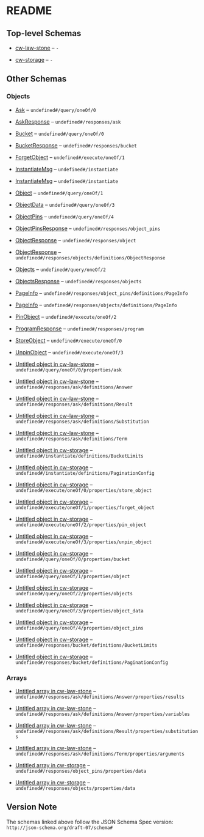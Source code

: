 # README

## Top-level Schemas

* [cw-law-stone](./cw-law-stone.md "CW Law StoneOverviewThe cw-law-stone smart contract aims to provide GaaS (i") – `-`

* [cw-storage](./cw-storage.md "CW StorageOverviewThe cw-storage smart contract enables the storage of arbitrary objects in any Cosmos blockchains using the CosmWasm framework") – `-`

## Other Schemas

### Objects

* [Ask](./cw-law-stone-querymsg-oneof-ask.md "If not broken, ask the logic module the provided query with the law program loaded") – `undefined#/query/oneOf/0`

* [AskResponse](./cw-law-stone-responses-askresponse.md) – `undefined#/responses/ask`

* [Bucket](./cw-storage-querymsg-oneof-bucket.md "Bucket returns the bucket information") – `undefined#/query/oneOf/0`

* [BucketResponse](./cw-storage-responses-bucketresponse.md "BucketResponse is the response of the Bucket query") – `undefined#/responses/bucket`

* [ForgetObject](./cw-storage-executemsg-oneof-forgetobject.md "ForgetObject first unpin the object from the bucket for the considered sender, then remove it from the storage if it is not pinned anymore") – `undefined#/execute/oneOf/1`

* [InstantiateMsg](./cw-law-stone-instantiatemsg.md "Instantiate message") – `undefined#/instantiate`

* [InstantiateMsg](./cw-storage-instantiatemsg.md "Instantiate messages") – `undefined#/instantiate`

* [Object](./cw-storage-querymsg-oneof-object.md "Object returns the object information with the given id") – `undefined#/query/oneOf/1`

* [ObjectData](./cw-storage-querymsg-oneof-objectdata.md "ObjectData returns the content of the object with the given id") – `undefined#/query/oneOf/3`

* [ObjectPins](./cw-storage-querymsg-oneof-objectpins.md "ObjectPins returns the list of addresses that pinned the object with the given id with support for pagination") – `undefined#/query/oneOf/4`

* [ObjectPinsResponse](./cw-storage-responses-objectpinsresponse.md "ObjectPinsResponse is the response of the GetObjectPins query") – `undefined#/responses/object_pins`

* [ObjectResponse](./cw-storage-responses-objectresponse.md "ObjectResponse is the response of the Object query") – `undefined#/responses/object`

* [ObjectResponse](./cw-storage-responses-objectsresponse-definitions-objectresponse.md "ObjectResponse is the response of the Object query") – `undefined#/responses/objects/definitions/ObjectResponse`

* [Objects](./cw-storage-querymsg-oneof-objects.md "Objects returns the list of objects in the bucket with support for pagination") – `undefined#/query/oneOf/2`

* [ObjectsResponse](./cw-storage-responses-objectsresponse.md "ObjectsResponse is the response of the Objects query") – `undefined#/responses/objects`

* [PageInfo](./cw-storage-responses-objectpinsresponse-definitions-pageinfo.md "PageInfo is the page information returned for paginated queries") – `undefined#/responses/object_pins/definitions/PageInfo`

* [PageInfo](./cw-storage-responses-objectsresponse-definitions-pageinfo.md "PageInfo is the page information returned for paginated queries") – `undefined#/responses/objects/definitions/PageInfo`

* [PinObject](./cw-storage-executemsg-oneof-pinobject.md "PinObject pins the object in the bucket for the considered sender") – `undefined#/execute/oneOf/2`

* [ProgramResponse](./cw-law-stone-responses-programresponse.md "ProgramResponse carry elements to locate the program in a cw-storage contract") – `undefined#/responses/program`

* [StoreObject](./cw-storage-executemsg-oneof-storeobject.md "StoreObject store an object to the bucket and make the sender the owner of the object") – `undefined#/execute/oneOf/0`

* [UnpinObject](./cw-storage-executemsg-oneof-unpinobject.md "UnpinObject unpins the object in the bucket for the considered sender") – `undefined#/execute/oneOf/3`

* [Untitled object in cw-law-stone](./cw-law-stone-querymsg-oneof-ask-properties-ask.md) – `undefined#/query/oneOf/0/properties/ask`

* [Untitled object in cw-law-stone](./cw-law-stone-responses-askresponse-definitions-answer.md) – `undefined#/responses/ask/definitions/Answer`

* [Untitled object in cw-law-stone](./cw-law-stone-responses-askresponse-definitions-result.md) – `undefined#/responses/ask/definitions/Result`

* [Untitled object in cw-law-stone](./cw-law-stone-responses-askresponse-definitions-substitution.md) – `undefined#/responses/ask/definitions/Substitution`

* [Untitled object in cw-law-stone](./cw-law-stone-responses-askresponse-definitions-term.md) – `undefined#/responses/ask/definitions/Term`

* [Untitled object in cw-storage](./cw-storage-instantiatemsg-definitions-bucketlimits.md "BucketLimits is the type of the limits of a bucket") – `undefined#/instantiate/definitions/BucketLimits`

* [Untitled object in cw-storage](./cw-storage-instantiatemsg-definitions-paginationconfig.md "PaginationConfig is the type carrying configuration for paginated queries") – `undefined#/instantiate/definitions/PaginationConfig`

* [Untitled object in cw-storage](./cw-storage-executemsg-oneof-storeobject-properties-store_object.md) – `undefined#/execute/oneOf/0/properties/store_object`

* [Untitled object in cw-storage](./cw-storage-executemsg-oneof-forgetobject-properties-forget_object.md) – `undefined#/execute/oneOf/1/properties/forget_object`

* [Untitled object in cw-storage](./cw-storage-executemsg-oneof-pinobject-properties-pin_object.md) – `undefined#/execute/oneOf/2/properties/pin_object`

* [Untitled object in cw-storage](./cw-storage-executemsg-oneof-unpinobject-properties-unpin_object.md) – `undefined#/execute/oneOf/3/properties/unpin_object`

* [Untitled object in cw-storage](./cw-storage-querymsg-oneof-bucket-properties-bucket.md) – `undefined#/query/oneOf/0/properties/bucket`

* [Untitled object in cw-storage](./cw-storage-querymsg-oneof-object-properties-object.md) – `undefined#/query/oneOf/1/properties/object`

* [Untitled object in cw-storage](./cw-storage-querymsg-oneof-objects-properties-objects.md) – `undefined#/query/oneOf/2/properties/objects`

* [Untitled object in cw-storage](./cw-storage-querymsg-oneof-objectdata-properties-object_data.md) – `undefined#/query/oneOf/3/properties/object_data`

* [Untitled object in cw-storage](./cw-storage-querymsg-oneof-objectpins-properties-object_pins.md) – `undefined#/query/oneOf/4/properties/object_pins`

* [Untitled object in cw-storage](./cw-storage-responses-bucketresponse-definitions-bucketlimits.md "BucketLimits is the type of the limits of a bucket") – `undefined#/responses/bucket/definitions/BucketLimits`

* [Untitled object in cw-storage](./cw-storage-responses-bucketresponse-definitions-paginationconfig.md "PaginationConfig is the type carrying configuration for paginated queries") – `undefined#/responses/bucket/definitions/PaginationConfig`

### Arrays

* [Untitled array in cw-law-stone](./cw-law-stone-responses-askresponse-definitions-answer-properties-results.md) – `undefined#/responses/ask/definitions/Answer/properties/results`

* [Untitled array in cw-law-stone](./cw-law-stone-responses-askresponse-definitions-answer-properties-variables.md) – `undefined#/responses/ask/definitions/Answer/properties/variables`

* [Untitled array in cw-law-stone](./cw-law-stone-responses-askresponse-definitions-result-properties-substitutions.md) – `undefined#/responses/ask/definitions/Result/properties/substitutions`

* [Untitled array in cw-law-stone](./cw-law-stone-responses-askresponse-definitions-term-properties-arguments.md) – `undefined#/responses/ask/definitions/Term/properties/arguments`

* [Untitled array in cw-storage](./cw-storage-responses-objectpinsresponse-properties-data.md "The list of addresses that pinned the object") – `undefined#/responses/object_pins/properties/data`

* [Untitled array in cw-storage](./cw-storage-responses-objectsresponse-properties-data.md "The list of objects in the bucket") – `undefined#/responses/objects/properties/data`

## Version Note

The schemas linked above follow the JSON Schema Spec version: `http://json-schema.org/draft-07/schema#`
